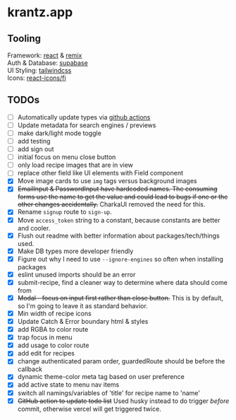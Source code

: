 # krantz.app

## Tooling

Framework: [react](https://reactjs.org/) & [remix](https://remix.run)  
Auth & Database: [supabase](https://supabase.com/)  
UI Styling: [tailwindcss](https://tailwindcss.com/)  
Icons: [react-icons/fi](https://react-icons.github.io/react-icons/icons?name=fi)  

## TODOs

- [ ] Automatically update types via [github actions](https://supabase.com/docs/reference/javascript/generating-types)
- [ ] Update metadata for search engines / previews
- [ ] make dark/light mode toggle
- [ ] add testing
- [ ] add sign out
- [ ] initial focus on menu close button
- [ ] only load recipe images that are in view
- [ ] replace other field like UI elements with Field component
- [x] Move image cards to use `img` tags versus background images
- [x] ~~EmailInput & PasswordInput have hardcoded names. The consuming forms use the name to get the value and could lead to bugs if one or the other changes accidentally.~~ CharkaUI removed the need for this.
- [x] Rename `signup` route to `sign-up`.
- [x] Move `access_token` string to a constant, because constants are better and cooler.
- [x] Flush out readme with better information about packages/tech/things used.
- [x] Make DB types more developer friendly
- [x] Figure out why I need to use `--ignore-engines` so often when installing packages
- [x] eslint unused imports should be an error
- [x] submit-recipe, find a cleaner way to determine where data should come from
- [x] ~~Modal - focus on input first rather than close button.~~ This is by default, so I'm going to leave it as standard behavior.
- [x] Min width of recipe icons
- [x] Update Catch & Error boundary html & styles
- [x] add RGBA to color route
- [x] trap focus in menu
- [x] add usage to color route
- [x] add edit for recipes
- [x] change authenticated param order, guardedRoute should be before the callback 
- [x] dynamic theme-color meta tag based on user preference
- [x] add active state to menu nav items
- [x] switch all namings/variables of 'title' for recipe name to 'name'
- [x] ~~GitHub action to update todo list~~ Used husky instead to do trigger _before_ commit, otherwise vercel will get triggered twice.

